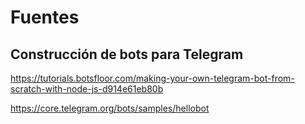 # Fuentes

## Construcción de bots para Telegram

https://tutorials.botsfloor.com/making-your-own-telegram-bot-from-scratch-with-node-js-d914e61eb80b

https://core.telegram.org/bots/samples/hellobot

